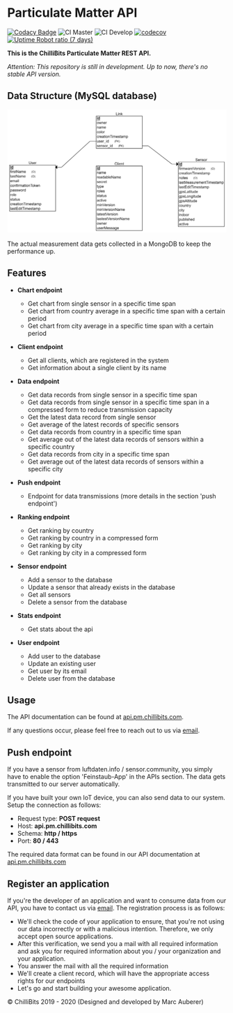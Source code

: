# Particulate Matter API
[![Codacy Badge](https://api.codacy.com/project/badge/Grade/d9a58b28e5294920b2aa6a24910f3187)](https://app.codacy.com/gh/ChilliBits/particulate-matter-api?utm_source=github.com&utm_medium=referral&utm_content=ChilliBits/particulate-matter-api&utm_campaign=Badge_Grade_Dashboard)
![CI Master](https://github.com/ChilliBits/particulate-matter-api/workflows/CI%20Master/badge.svg?branch=master)
![CI Develop](https://github.com/ChilliBits/particulate-matter-api/workflows/CI%20Develop/badge.svg?branch=develop)
[![codecov](https://codecov.io/gh/ChilliBits/particulate-matter-api/branch/master/graph/badge.svg)](https://codecov.io/gh/ChilliBits/particulate-matter-api)
[![Uptime Robot ratio (7 days)](https://img.shields.io/uptimerobot/ratio/7/m785103971-22fa0dc3d91b97bed5bbc269)](https://status.pm.chillibits.com/)

**This is the ChilliBits Particulate Matter REST API.**

*Attention: This repository is still in development. Up to now, there's no stable API version.*

## Data Structure (MySQL database)
![Data structure](https://github.com/ChilliBits/particulate-matter-api/blob/develop/media/er-diagram-alpha.png "Data structure")

The actual measurement data gets collected in a MongoDB to keep the performance up.

## Features
-   **Chart endpoint**
    -   Get chart from single sensor in a specific time span
    -   Get chart from country average in a specific time span with a certain period
    -   Get chart from city average in a specific time span with a certain period

-   **Client endpoint**
    -   Get all clients, which are registered in the system
    -   Get information about a single client by its name

-   **Data endpoint**
    -   Get data records from single sensor in a specific time span
    -   Get data records from single sensor in a specific time span in a compressed form to reduce transmission capacity
    -   Get the latest data record from single sensor
    -   Get average of the latest records of specific sensors
    -   Get data records from country in a specific time span
    -   Get average out of the latest data records of sensors within a specific country
    -   Get data records from city in a specific time span
    -   Get average out of the latest data records of sensors within a specific city

-   **Push endpoint**
    -   Endpoint for data transmissions (more details in the section 'push endpoint')

-   **Ranking endpoint**
    -   Get ranking by country
    -   Get ranking by country in a compressed form
    -   Get ranking by city
    -   Get ranking by city in a compressed form

-   **Sensor endpoint**
    -   Add a sensor to the database
    -   Update a sensor that already exists in the database
    -   Get all sensors
    -   Delete a sensor from the database

-   **Stats endpoint**
    -   Get stats about the api

-   **User endpoint**
    -   Add user to the database
    -   Update an existing user
    -   Get user by its email
    -   Delete user from the database

## Usage
The API documentation can be found at [api.pm.chillibits.com](https://api.pm.chillibits.com/swagger-ui/index.html).

If any questions occur, please feel free to reach out to us via [email](mailto:contact@chillibits.com?subject=Register%20application%20pmapi).

## Push endpoint
If you have a sensor from luftdaten.info / sensor.community, you simply have to enable the option 'Feinstaub-App' in the APIs section. The data gets transmitted to our server automatically.

If you have built your own IoT device, you can also send data to our system. Setup the connection as follows:

-   Request type: **POST request**
-   Host: **api.pm.chillibits.com**
-   Schema: **http / https**
-   Port: **80 / 443**

The required data format can be found in our API documentation at [api.pm.chillibits.com](https://api.pm.chillibits.com/swagger-ui/index.html#/push/pushDataUsingPOST)

## Register an application
If you're the developer of an application and want to consume data from our API, you have to contact us via [email](mailto:contact@chillibits.com?subject=Register%20application%20pmapi).
The registration process is as follows:

-   We'll check the code of your application to ensure, that you're not using our data incorrectly or with a malicious intention. Therefore, we only accept open source applications.
-   After this verification, we send you a mail with all required information and ask you for required information about you / your organization and your application.
-   You answer the mail with all the required information
-   We'll create a client record, which will have the appropriate access rights for our endpoints
-   Let's go and start building your awesome application.

© ChilliBits 2019 - 2020 (Designed and developed by Marc Auberer)
